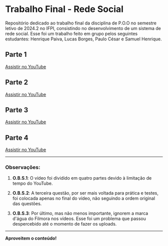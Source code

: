 # Trabalho Final - Rede Social

Repositório dedicado ao trabalho final da disciplina de P.O.O no semestre letivo de 2024.2 no IFPI, consistindo no desenvolvimento de um sistema de rede social.
Esse foi um trabalho feito em grupo pelos seguintes estudantes: Henrique Paiva, Lucas Borges, Paulo César e Samuel Henrique.

## Parte 1
[Assistir no YouTube](<https://www.youtube.com/watch?v=7bchRFZTTr4>)

## Parte 2
[Assistir no YouTube](<https://www.youtube.com/watch?v=klAmZTIq5kY>)

## Parte 3
[Assistir no YouTube](<https://www.youtube.com/watch?v=H5crWR2_xI8>)

## Parte 4
[Assistir no YouTube](<https://www.youtube.com/watch?v=68p7SgVbVa4>)

---

### Observações:

1. **O.B.S.1**: O vídeo foi dividido em quatro partes devido à limitação de tempo do YouTube.

2. **O.B.S.2**: A terceira questão, por ser mais voltada para prática e testes, foi colocada apenas no final do vídeo, não seguindo a ordem original das questões.

3. **O.B.S.3**: Por último, mas não menos importante, ignorem a marca d'água do Filmora nos vídeos. Esse foi um problema que passou despercebido até o momento de fazer os uploads.

---

**Aproveitem o conteúdo!**